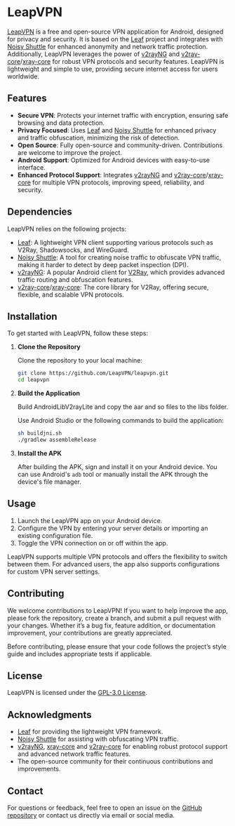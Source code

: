 # LeapVPN

[LeapVPN](https://leapvpn.org/) is a free and open-source VPN application for Android, designed for privacy and security. It is based on the [Leaf](https://github.com/eycorsican/leaf) project and integrates with [Noisy Shuttle](https://github.com/Gowee/noisy-shuttle) for enhanced anonymity and network traffic protection. Additionally, LeapVPN leverages the power of [v2rayNG](https://github.com/2dust/v2rayNG) and [v2ray-core](https://github.com/v2fly/v2ray-core)/[xray-core](https://github.com/XTLS/Xray-core) for robust VPN protocols and security features. LeapVPN is lightweight and simple to use, providing secure internet access for users worldwide.

## Features

- **Secure VPN**: Protects your internet traffic with encryption, ensuring safe browsing and data protection.
- **Privacy Focused**: Uses [Leaf](https://github.com/eycorsican/leaf) and [Noisy Shuttle](https://github.com/Gowee/noisy-shuttle) for enhanced privacy and traffic obfuscation, minimizing the risk of detection.
- **Open Source**: Fully open-source and community-driven. Contributions are welcome to improve the project.
- **Android Support**: Optimized for Android devices with easy-to-use interface.
- **Enhanced Protocol Support**: Integrates [v2rayNG](https://github.com/2dust/v2rayNG) and [v2ray-core](https://github.com/v2fly/v2ray-core)/[xray-core](https://github.com/XTLS/Xray-core) for multiple VPN protocols, improving speed, reliability, and security.

## Dependencies

LeapVPN relies on the following projects:

- [Leaf](https://github.com/eycorsican/leaf): A lightweight VPN client supporting various protocols such as V2Ray, Shadowsocks, and WireGuard.
- [Noisy Shuttle](https://github.com/Gowee/noisy-shuttle): A tool for creating noise traffic to obfuscate VPN traffic, making it harder to detect by deep packet inspection (DPI).
- [v2rayNG](https://github.com/2dust/v2rayNG): A popular Android client for [V2Ray](https://github.com/v2fly/v2ray-core), which provides advanced traffic routing and obfuscation features.
- [v2ray-core](https://github.com/v2fly/v2ray-core)/[xray-core](https://github.com/XTLS/Xray-core): The core library for V2Ray, offering secure, flexible, and scalable VPN protocols.

## Installation

To get started with LeapVPN, follow these steps:

1. **Clone the Repository**

   Clone the repository to your local machine:

   ```bash
   git clone https://github.com/LeapVPN/leapvpn.git
   cd leapvpn
   ```

2. **Build the Application**

   Build AndroidLibV2rayLite and copy the aar and so files to the libs folder.

   Use Android Studio or the following commands to build the application:

   ```bash
   sh buildjni.sh
   ./gradlew assembleRelease
   ```

3. **Install the APK**

   After building the APK, sign and install it on your Android device. You can use Android's `adb` tool or manually install the APK through the device's file manager.

## Usage

1. Launch the LeapVPN app on your Android device.
2. Configure the VPN by entering your server details or importing an existing configuration file.
3. Toggle the VPN connection on or off within the app.

LeapVPN supports multiple VPN protocols and offers the flexibility to switch between them. For advanced users, the app also supports configurations for custom VPN server settings.

## Contributing

We welcome contributions to LeapVPN! If you want to help improve the app, please fork the repository, create a branch, and submit a pull request with your changes. Whether it’s a bug fix, feature addition, or documentation improvement, your contributions are greatly appreciated.

Before contributing, please ensure that your code follows the project’s style guide and includes appropriate tests if applicable.

## License

LeapVPN is licensed under the [GPL-3.0 License](https://opensource.org/licenses/GPL-3.0).

## Acknowledgments

- [Leaf](https://github.com/eycorsican/leaf) for providing the lightweight VPN framework.
- [Noisy Shuttle](https://github.com/Gowee/noisy-shuttle) for assisting with obfuscating VPN traffic.
- [v2rayNG](https://github.com/2dust/v2rayNG), [xray-core](https://github.com/XTLS/Xray-core) and [v2ray-core](https://github.com/v2fly/v2ray-core) for enabling robust protocol support and advanced network traffic features.
- The open-source community for their continuous contributions and improvements.

## Contact

For questions or feedback, feel free to open an issue on the [GitHub repository](https://github.com/LeapVPN/leapvpn/issues) or contact us directly via email or social media.
